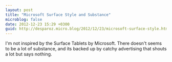 ```yaml
---
layout: post
title: "Microsoft Surface Style and Substance"
microblog: false
date: 2012-12-23 15:29 +0300
guid: http://desparoz.micro.blog/2012/12/23/microsoft-surface-style.html
---
```

<p>I'm not inspired by the Surface Tablets by Microsoft. There doesn't seems to be a lot of substance, and its backed up by catchy advertising that shouts a lot but says nothing.</p>
